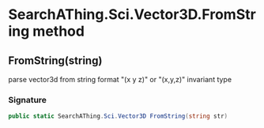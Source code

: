 # SearchAThing.Sci.Vector3D.FromString method
## FromString(string)
parse vector3d from string format "(x y z)" or "(x,y,z)" invariant type

### Signature
```csharp
public static SearchAThing.Sci.Vector3D FromString(string str)
```

